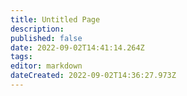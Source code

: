 ```yaml
---
title: Untitled Page
description: 
published: false
date: 2022-09-02T14:41:14.264Z
tags: 
editor: markdown
dateCreated: 2022-09-02T14:36:27.973Z
---
```


</div>